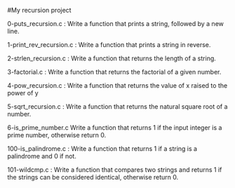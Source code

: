 #My recursion project


0-puts_recursion.c : Write a function that prints a string, followed by a new line.

1-print_rev_recursion.c : Write a function that prints a string in reverse.

2-strlen_recursion.c : Write a function that returns the length of a string.

3-factorial.c : Write a function that returns the factorial of a given number.

4-pow_recursion.c : Write a function that returns the value of x raised to the power of y

5-sqrt_recursion.c : Write a function that returns the natural square root of a number.

6-is_prime_number.c Write a function that returns 1 if the input integer is a prime number, otherwise return 0.

100-is_palindrome.c : Write a function that returns 1 if a string is a palindrome and 0 if not.

101-wildcmp.c : Write a function that compares two strings and returns 1 if the strings can be considered identical, otherwise return 0.
